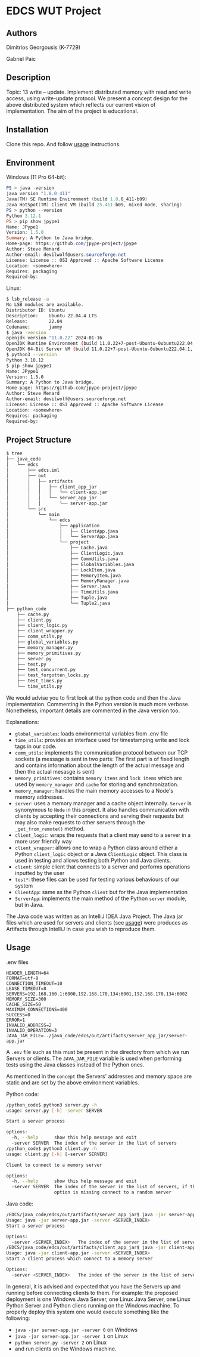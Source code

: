 # EDCS WUT Project

## Authors

Dimitrios Georgousis (K-7729)

Gabriel Paic

## Description

Topic: 13 write – update. Implement distributed memory with read and write access, using write-update protocol.
We present a concept design for the above distributed system which reflects our current vision of implementation. The aim of the project is educational.

## Installation

Clone this repo. And follow [usage](#usage) instructions.

## Environment
Windows (11 Pro 64-bit):
```powershell
PS > java -version
java version "1.8.0_411"
Java(TM) SE Runtime Environment (build 1.8.0_411-b09)
Java HotSpot(TM) Client VM (build 25.411-b09, mixed mode, sharing)
PS > python --version
Python 3.12.1
PS > pip show jpype1
Name: JPype1
Version: 1.5.0
Summary: A Python to Java bridge.
Home-page: https://github.com/jpype-project/jpype
Author: Steve Menard
Author-email: devilwolf@users.sourceforge.net
License: License :: OSI Approved :: Apache Software License
Location: <somewhere>
Requires: packaging
Required-by:
```
Linux:
```bash
$ lsb_release -a
No LSB modules are available.
Distributor ID: Ubuntu
Description:    Ubuntu 22.04.4 LTS
Release:        22.04
Codename:       jammy
$ java -version
openjdk version "11.0.22" 2024-01-16
OpenJDK Runtime Environment (build 11.0.22+7-post-Ubuntu-0ubuntu222.04.1)
OpenJDK 64-Bit Server VM (build 11.0.22+7-post-Ubuntu-0ubuntu222.04.1, mixed mode, sharing)
$ python3 --version
Python 3.10.12
$ pip show jpype1
Name: JPype1
Version: 1.5.0
Summary: A Python to Java bridge.
Home-page: https://github.com/jpype-project/jpype
Author: Steve Menard
Author-email: devilwolf@users.sourceforge.net
License: License :: OSI Approved :: Apache Software License
Location: <somewhere>
Requires: packaging
Required-by:
```
## Project Structure

```bash
$ tree
├── java_code
│   └── edcs
│       ├── edcs.iml
│       ├── out
│       │   ├── artifacts
│       │   │   ├── client_app_jar
│       │   │   │   └── client-app.jar
│       │   │   └── server_app_jar
│       │   │       └── server-app.jar
│       └── src
│           └── main
│               └── edcs
│                   ├── application
│                   │   ├── ClientApp.java
│                   │   └── ServerApp.java
│                   └── project
│                       ├── Cache.java
│                       ├── ClientLogic.java
│                       ├── CommUtils.java
│                       ├── GlobalVariables.java
│                       ├── LockItem.java
│                       ├── MemoryItem.java
│                       ├── MemoryManager.java
│                       ├── Server.java
│                       ├── TimeUtils.java
│                       ├── Tuple.java
│                       └── Tuple2.java
├── python_code
    ├── cache.py
    ├── client.py
    ├── client_logic.py
    ├── client_wrapper.py
    ├── comm_utils.py
    ├── global_variables.py
    ├── memory_manager.py
    ├── memory_primitives.py
    ├── server.py
    ├── test.py
    ├── test_concurrent.py
    ├── test_forgotten_locks.py
    ├── test_times.py
    └── time_utils.py
```
We would advise you to first look at the python code and then the Java implementation. Commenting in the Python version is much more verbose. Nonetheless, important details are commented in the Java version too.

Explanations:

- `global_variables`: loads environmental variables from .env file
- `time_utils`: provides an interface used for timestamping write and lock tags in our code.
- `comm_utils`: implements the communication protocol between our TCP sockets (a message is sent in two parts: The first part is of fixed length and contains information about the length of the actual message and then the actual mesasge is sent)
- `memory_primitives`: contains `memory items` and `lock items` which are used by `memory_manager` and `cache` for storing and synchronization.
- `memory_manager`: handles the main memory accesses to a Node's memory addresses.
- `server`: uses a memory manager and a cache object internally. `Server` is synonymous to `Node` in this project. It also handles communication with clients by accepting their connections and serving their requests but may also make requests to other servers through the `_get_from_remote()` method.
- `client_logic`: wraps the requests that a client may send to a server in a more user friendly way
- `client_wrapper`: allows one to wrap a Python class around either a Python `client_logic` object or a Java `ClientLogic` object. This class is used in testing and allows testing both Python and Java clients.
- `client`: simple client that connects to a server and performs operations inputted by the user
- `test*`: these files can be used for testing various behaviours of our system
- `ClientApp`: same as the Python `client` but for the Java implementation
- `ServerApp`: implements the main method of the Python `server` module, but in Java.

The Java code was written as an IntelliJ IDEA Java Project. The Java jar files which are used for servers and clients (see [usage](#usage)) were produces as Artifacts through IntelliJ in case you wish to reproduce them.

## Usage

.env files
```.env
HEADER_LENGTH=64
FORMAT=utf-8
CONNECTION_TIMEOUT=10
LEASE_TIMEOUT=8
SERVERS=192.168.160.1:6000,192.168.170.134:6001,192.168.170.134:6002
MEMORY_SIZE=300
CACHE_SIZE=50
MAXIMUM_CONNECTIONS=400
SUCCESS=0
ERROR=1
INVALID_ADDRESS=2
INVALID_OPERATION=3
JAVA_JAR_FILE=../java_code/edcs/out/artifacts/server_app_jar/server-app.jar
```
A `.env` file such as this must be present in the directory from which we run Servers or clients. The `JAVA_JAR_FILE` variable is used when performing tests using the Java classes instead of the Python ones.

As mentioned in the `concept` the Servers' addresses and memory space are static and are set by the above environment variables.

Python code:
```bash
/python_code$ python3 server.py -h
usage: server.py [-h] -server SERVER

Start a server process

options:
  -h, --help      show this help message and exit
  -server SERVER  The index of the server in the list of servers
/python_code$ python3 client.py -h
usage: client.py [-h] [-server SERVER]

Client to connect to a memory server

options:
  -h, --help      show this help message and exit
  -server SERVER  The index of the server in the list of servers, if this
                  option is missing connect to a random server
```

Java code:
```bash
/EDCS/java_code/edcs/out/artifacts/server_app_jar$ java -jar server-app.jar -h
Usage: java -jar server-app.jar -server <SERVER_INDEX>
Start a server process

Options:
  -server <SERVER_INDEX>   The index of the server in the list of servers
/EDCS/java_code/edcs/out/artifacts/client_app_jar$ java -jar client-app.jar -h
Usage: java -jar client-app.jar -server <SERVER_INDEX>
Start a client process which connect to a memory server

Options:
  -server <SERVER_INDEX>   The index of the server in the list of servers, if this option is missing connect to a random server
```

In general, it is advised and expected that you have the Servers up and running before connecting clients to them. For example: the proposed deployment is one Windows Java Server, one Linux Java Server, one Linux Python Server and Python cliens running on the Windows machine. To properly deploy this system one would execute something like the following:
- `java -jar server-app.jar -server 0` on Windows
- `java -jar server-app.jar -server 1` on Linux
- `python server.py -server 2` on Linux
- and run clients on the Windows machine.